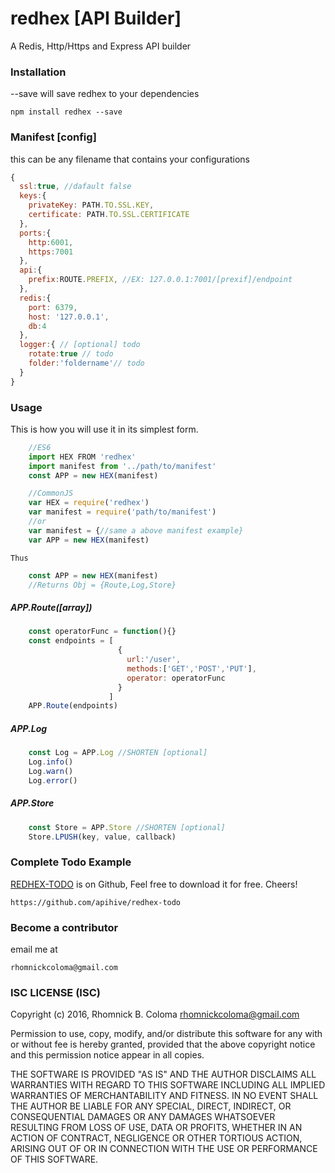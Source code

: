 # redhex [API Builder]

A Redis, Http/Https and Express API builder

### Installation
--save will save redhex to your dependencies
```
npm install redhex --save
```
### Manifest [config]
this can be any filename that contains your configurations
```javascript
{
  ssl:true, //dafault false
  keys:{
    privateKey: PATH.TO.SSL.KEY,
    certificate: PATH.TO.SSL.CERTIFICATE
  },
  ports:{
    http:6001,
    https:7001
  },
  api:{
    prefix:ROUTE.PREFIX, //EX: 127.0.0.1:7001/[prexif]/endpoint
  },
  redis:{
    port: 6379,
    host: '127.0.0.1',
    db:4
  },
  logger:{ // [optional] todo
  	rotate:true // todo
    folder:'foldername'// todo
  }
}
```

### Usage
This is how you will use it in its simplest form.
```javascript
	//ES6
	import HEX FROM 'redhex'
    import manifest from '../path/to/manifest'
    const APP = new HEX(manifest)

    //CommonJS
    var HEX = require('redhex')
    var manifest = require('path/to/manifest')
    //or   
    var manifest = {//same a above manifest example}
    var APP = new HEX(manifest)
```
`Thus`
```javascript
    const APP = new HEX(manifest)
    //Returns Obj = {Route,Log,Store}
```
##### APP.Route([array])
```javascript
    const operatorFunc = function(){}
    const endpoints = [
                        {
                          url:'/user',
                          methods:['GET','POST','PUT'],
                          operator: operatorFunc
                        }
                      ]
    APP.Route(endpoints)
```
##### APP.Log
```javascript
    const Log = APP.Log //SHORTEN [optional]
    Log.info()
    Log.warn()
    Log.error()
```
##### APP.Store
```javascript
	const Store = APP.Store //SHORTEN [optional]
    Store.LPUSH(key, value, callback)
```

### Complete Todo Example
[REDHEX-TODO](https://github.com/apihive/redhex-todo) is on Github, Feel free to download it for free. Cheers!
```
https://github.com/apihive/redhex-todo
```
### Become a contributor
email me at
```
rhomnickcoloma@gmail.com
```

### ISC LICENSE (ISC)

Copyright (c) 2016, Rhomnick B. Coloma rhomnickcoloma@gmail.com

Permission to use, copy, modify, and/or distribute this software for any
with or without fee is hereby granted, provided that the above copyright
notice and this permission notice appear in all copies.

THE SOFTWARE IS PROVIDED "AS IS" AND THE AUTHOR DISCLAIMS ALL WARRANTIES
WITH REGARD TO THIS SOFTWARE INCLUDING ALL IMPLIED WARRANTIES OF
MERCHANTABILITY AND FITNESS. IN NO EVENT SHALL THE AUTHOR BE LIABLE FOR
ANY SPECIAL, DIRECT, INDIRECT, OR CONSEQUENTIAL DAMAGES OR ANY DAMAGES
WHATSOEVER RESULTING FROM LOSS OF USE, DATA OR PROFITS, WHETHER IN AN
ACTION OF CONTRACT, NEGLIGENCE OR OTHER TORTIOUS ACTION, ARISING OUT OF
OR IN CONNECTION WITH THE USE OR PERFORMANCE OF THIS SOFTWARE.
